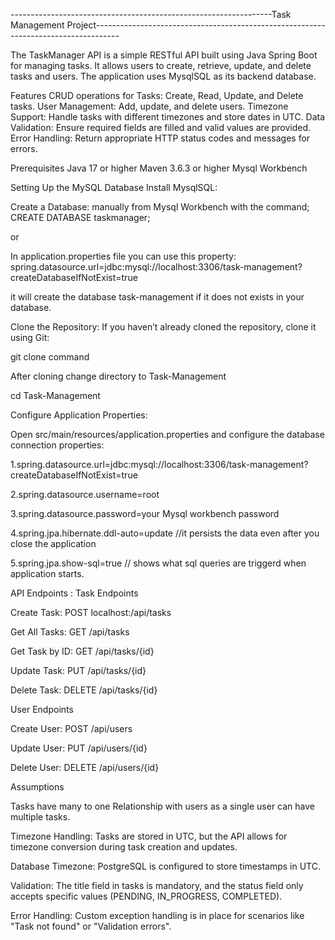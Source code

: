 -----------------------------------------------------------------Task Management Project------------------------------------------------------------------------------------

The TaskManager API is a simple RESTful API built using Java Spring Boot for managing tasks. It allows users to create, retrieve, update, and delete tasks and users. The application uses MysqlSQL as its backend database.

Features CRUD operations for Tasks: Create, Read, Update, and Delete tasks. User Management: Add, update, and delete users. Timezone Support: Handle tasks with different timezones and store dates in UTC. Data Validation: Ensure required fields are filled and valid values are provided. Error Handling: Return appropriate HTTP status codes and messages for errors.

Prerequisites Java 17 or higher Maven 3.6.3 or higher Mysql Workbench

Setting Up the MySQL Database Install MysqlSQL:

Create a Database: manually from Mysql Workbench with the command; CREATE DATABASE taskmanager;

or

In application.properties file you can use this property: spring.datasource.url=jdbc:mysql://localhost:3306/task-management?createDatabaseIfNotExist=true

it will create the database task-management if it does not exists in your database.

Clone the Repository: If you haven’t already cloned the repository, clone it using Git:

git clone command

After cloning change directory to Task-Management

cd Task-Management

Configure Application Properties:

Open src/main/resources/application.properties and configure the database connection properties:

1.spring.datasource.url=jdbc:mysql://localhost:3306/task-management?createDatabaseIfNotExist=true

2.spring.datasource.username=root

3.spring.datasource.password=your Mysql workbench password

4.spring.jpa.hibernate.ddl-auto=update //it persists the data even after you close the application

5.spring.jpa.show-sql=true // shows what sql queries are triggerd when application starts.

API Endpoints : Task Endpoints

Create Task: POST localhost:/api/tasks

Get All Tasks: GET /api/tasks

Get Task by ID: GET /api/tasks/{id}

Update Task: PUT /api/tasks/{id}

Delete Task: DELETE /api/tasks/{id}

User Endpoints

Create User: POST /api/users

Update User: PUT /api/users/{id}

Delete User: DELETE /api/users/{id}

Assumptions

Tasks have many to one Relationship with users as a single user can have multiple tasks.

Timezone Handling: Tasks are stored in UTC, but the API allows for timezone conversion during task creation and updates.

Database Timezone: PostgreSQL is configured to store timestamps in UTC.

Validation: The title field in tasks is mandatory, and the status field only accepts specific values (PENDING, IN_PROGRESS, COMPLETED).

Error Handling: Custom exception handling is in place for scenarios like "Task not found" or "Validation errors".
